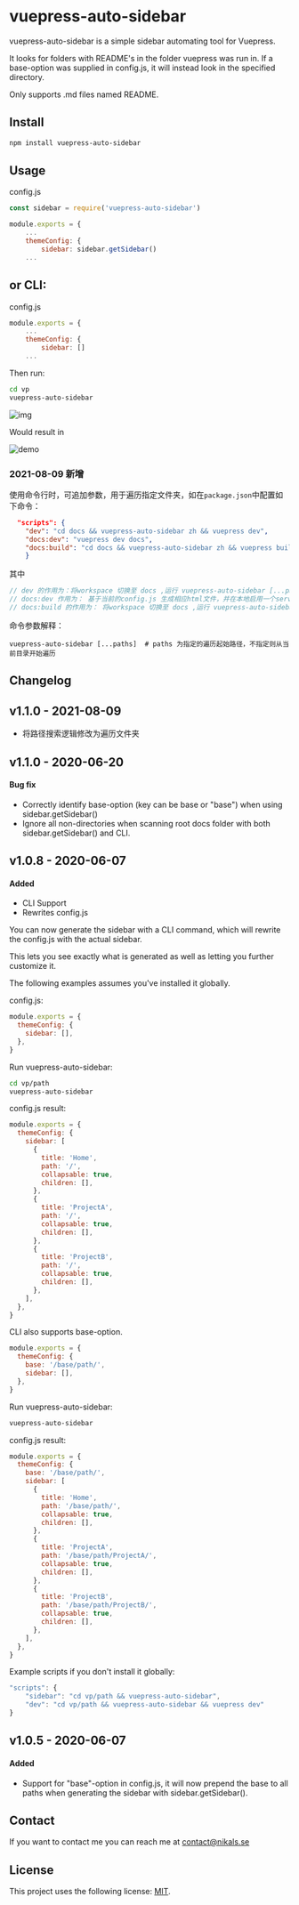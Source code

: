 # vuepress-auto-sidebar

vuepress-auto-sidebar is a simple sidebar automating tool for Vuepress.

It looks for folders with README's in the folder vuepress was run in.
If a base-option was supplied in config.js, it will instead look in the specified directory.

Only supports .md files named README.

## Install

```bash
npm install vuepress-auto-sidebar
```

## Usage

config.js

```javascript
const sidebar = require('vuepress-auto-sidebar')

module.exports = {
    ...
    themeConfig: {
        sidebar: sidebar.getSidebar()
    ...
```

## or CLI:

config.js

```javascript
module.exports = {
    ...
    themeConfig: {
        sidebar: []
    ...
```

Then run:

```bash
cd vp
vuepress-auto-sidebar
```

![img](https://github.com/nikalsh/vuepress-auto-sidebar/blob/master/images/dir.png?raw=true)

Would result in

![demo](https://raw.githubusercontent.com/nikalsh/vuepress-auto-sidebar/master/images/demo.png)

### 2021-08-09 新增

使用命令行时，可追加参数，用于遍历指定文件夹，如在`package.json`中配置如下命令：

```json
  "scripts": {
    "dev": "cd docs && vuepress-auto-sidebar zh && vuepress dev",
    "docs:dev": "vuepress dev docs",
    "docs:build": "cd docs && vuepress-auto-sidebar zh && vuepress build",
    }
```

其中

```js
// dev 的作用为：将workspace 切换至 docs ,运行 vuepress-auto-sidebar [...paths] ,之后运行`vuepress dev`
// docs:dev 作用为： 基于当前的config.js 生成相应html文件，并在本地启用一个server ，用于调试
// docs:build 的作用为： 将workspace 切换至 docs ,运行 vuepress-auto-sidebar [...paths] ,之后运行`vuepress build`
```

命令参数解释：

```shell
vuepress-auto-sidebar [...paths]  # paths 为指定的遍历起始路径，不指定则从当前目录开始遍历
```

## Changelog

## v1.1.0 - 2021-08-09

- 将路径搜索逻辑修改为遍历文件夹

## v1.1.0 - 2020-06-20

#### Bug fix

- Correctly identify base-option (key can be base or "base") when using sidebar.getSidebar()
- Ignore all non-directories when scanning root docs folder with both sidebar.getSidebar() and CLI.

## v1.0.8 - 2020-06-07

#### Added

- CLI Support
- Rewrites config.js

You can now generate the sidebar with a CLI command, which will rewrite the config.js with the actual sidebar.

This lets you see exactly what is generated as well as letting you further customize it.

The following examples assumes you've installed it globally.

config.js:

```javascript
module.exports = {
  themeConfig: {
    sidebar: [],
  },
}
```

Run vuepress-auto-sidebar:

```bash
cd vp/path
vuepress-auto-sidebar
```

config.js result:

```javascript
module.exports = {
  themeConfig: {
    sidebar: [
      {
        title: 'Home',
        path: '/',
        collapsable: true,
        children: [],
      },
      {
        title: 'ProjectA',
        path: '/',
        collapsable: true,
        children: [],
      },
      {
        title: 'ProjectB',
        path: '/',
        collapsable: true,
        children: [],
      },
    ],
  },
}
```

CLI also supports base-option.

```javascript
module.exports = {
  themeConfig: {
    base: '/base/path/',
    sidebar: [],
  },
}
```

Run vuepress-auto-sidebar:

```bash
vuepress-auto-sidebar
```

config.js result:

```javascript
module.exports = {
  themeConfig: {
    base: '/base/path/',
    sidebar: [
      {
        title: 'Home',
        path: '/base/path/',
        collapsable: true,
        children: [],
      },
      {
        title: 'ProjectA',
        path: '/base/path/ProjectA/',
        collapsable: true,
        children: [],
      },
      {
        title: 'ProjectB',
        path: '/base/path/ProjectB/',
        collapsable: true,
        children: [],
      },
    ],
  },
}
```

Example scripts if you don't install it globally:

```javascript
"scripts": {
    "sidebar": "cd vp/path && vuepress-auto-sidebar",
    "dev": "cd vp/path && vuepress-auto-sidebar && vuepress dev"
}
```

## v1.0.5 - 2020-06-07

#### Added

- Support for "base"-option in config.js, it will now prepend the base to all paths when generating the sidebar with sidebar.getSidebar().

## Contact

If you want to contact me you can reach me at contact@nikals.se

## License

<!--- If you're not sure which open license to use see https://choosealicense.com/--->

This project uses the following license: [MIT](LICENSE).

